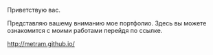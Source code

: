 
Приветствую вас. 

Представляю вашему вниманию мое портфолио. 
Здесь вы можете ознакомится с моими работами перейдя по ссылке.

http://metram.github.io/
